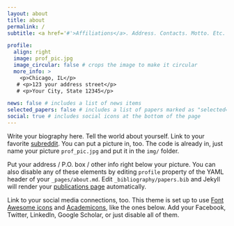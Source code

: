 ```yaml
---
layout: about
title: about
permalink: /
subtitle: <a href='#'>Affiliations</a>. Address. Contacts. Motto. Etc.

profile:
  align: right
  image: prof_pic.jpg
  image_circular: false # crops the image to make it circular
  more_info: >
    <p>Chicago, IL</p>
   # <p>123 your address street</p>
   # <p>Your City, State 12345</p>

news: false # includes a list of news items
selected_papers: false # includes a list of papers marked as "selected={true}"
social: true # includes social icons at the bottom of the page
---
```


Write your biography here. Tell the world about yourself. Link to your favorite [subreddit](http://reddit.com). You can put a picture in, too. The code is already in, just name your picture `prof_pic.jpg` and put it in the `img/` folder.

Put your address / P.O. box / other info right below your picture. You can also disable any of these elements by editing `profile` property of the YAML header of your `_pages/about.md`. Edit `_bibliography/papers.bib` and Jekyll will render your [publications page](/al-folio/publications/) automatically.

Link to your social media connections, too. This theme is set up to use [Font Awesome icons](https://fontawesome.com/) and [Academicons](https://jpswalsh.github.io/academicons/), like the ones below. Add your Facebook, Twitter, LinkedIn, Google Scholar, or just disable all of them.
